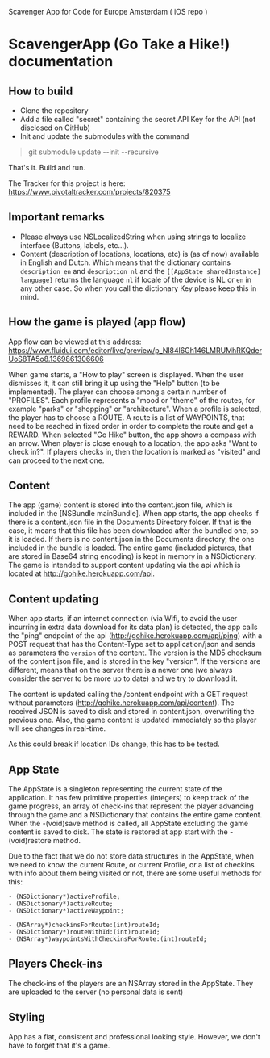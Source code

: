 Scavenger App for Code for Europe Amsterdam ( iOS repo )


ScavengerApp (Go Take a Hike!) documentation
============================================


How to build
-------------
* Clone the repository
* Add a file called "secret" containing the secret API Key for the API (not disclosed on GitHub)
* Init and update the submodules with the command 
> git submodule update --init --recursive

That's it. Build and run.

The Tracker for this project is here: https://www.pivotaltracker.com/projects/820375


Important remarks
---------
* Please always use NSLocalizedString when using strings to localize interface (Buttons, labels, etc...).
* Content (description of locations, locations, etc) is (as of now) available in English and Dutch. Which means that the dictionary contains `description_en` and `description_nl` and the `[[AppState sharedInstance] language]` returns the language `nl` if locale of the device is NL or `en` in any other case. So when you call the dictionary Key please keep this in mind.


How the game is played (app flow)
-------
App flow can be viewed at this address: https://www.fluidui.com/editor/live/preview/p_Nl84l6Gh146LMRUMhRKQderUoS8TA5o8.1369861306606

When game starts, a "How to play" screen is displayed. When the user dismisses it, it can still bring it up using the "Help" button (to be implemented). 
The player can choose among a certain number of "PROFILES". Each profile represents a "mood or "theme" of the routes, for example "parks" or "shopping" or "architecture".
When a profile is selected, the player has to choose a ROUTE. A route is a list of WAYPOINTS, that need to be reached in fixed order in order to complete the route and get a REWARD. 
When selected "Go Hike" button, the app shows a compass with an arrow. When player is  close enough to a location, the app asks "Want to check in?". If players checks in, then the location is marked as "visited" and can proceed to the next one.



Content
-------
The app (game) content is stored into the content.json file, which is included in the [NSBundle mainBundle].
When app starts, the app checks if there is a content.json file in the Documents Directory folder. If that is the case, it means that this file has been downloaded after the bundled one, so it is loaded. 
If there is no content.json in the Documents directory, the one included in the bundle is loaded. 
The entire game (included pictures, that are stored in Base64 string encoding) is kept in memory in a NSDictionary.
The game is intended to support content updating via the api which is located at http://gohike.herokuapp.com/api.


Content updating
-------
When app starts, if an internet connection (via Wifi, to avoid the user incurring in extra data download for its data plan) is detected, the app calls the "ping" endpoint of the api (http://gohike.herokuapp.com/api/ping) with a POST request that has the Content-Type set to application/json and sends as parameters the `version` of the content. 
The version is the MD5 checksum of the content.json file, and is stored in the key "version". 
If the versions are different, means that on the server there is a newer one (we always consider the server to be more up to date) and we try to download it.

The content is updated calling the /content endpoint with a GET request without parameters (http://gohike.herokuapp.com/api/content).
The received JSON is saved to disk and stored in content.json, overwriting the previous one. Also, the game content is updated immediately so the player will see changes in real-time. 

As this could break if location IDs change, this has to be tested. 



App State
-------
The AppState is a singleton representing the current state of the application. 
It has few primitive properties (integers) to keep track of the game progress, an array of check-ins that represent the player advancing through the game and a NSDictionary that contains the entire game content.
When the -(void)save method is called, all AppState excluding the game content is saved to disk.
The state is restored at app start with the -(void)restore method.

Due to the fact that we do not store data structures in the AppState, when we need to know the current Route, or current Profile, or a list of checkins with info about them being visited or not,  there are some useful methods for this:

    - (NSDictionary*)activeProfile;
    - (NSDictionary*)activeRoute;
    - (NSDictionary*)activeWaypoint;
    
    - (NSArray*)checkinsForRoute:(int)routeId;
    - (NSDictionary*)routeWithId:(int)routeId;
    - (NSArray*)waypointsWithCheckinsForRoute:(int)routeId;



Players Check-ins
-------
The check-ins of the players are an NSArray stored in the AppState. They are uploaded to the server (no personal data is sent) 


Styling
-------
App has a flat, consistent and professional looking style. However, we don't have to forget that it's a game. 
